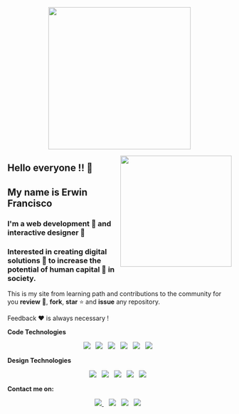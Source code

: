 <p align='center'>
<img width='320' src='https://i.imgur.com/bbRvOHs.png'></a>
</p>
<img align='right' width='250' height='250' src='https://i.imgur.com/On1VJCK.gif'></a>

## Hello everyone !! :wave: 
## My name is Erwin Francisco

### I'm a web development :bug: and interactive designer :butterfly:
### Interested in creating digital solutions :nut_and_bolt: to increase the potential of human capital :wrench: in  society. 

This is my site from learning path and contributions to the community for you **review** :eyes:, **fork**, **star** :star: and **issue** any repository. 

Feedback :heart: is always necessary !

**Code Technologies**

<p align='center'>
<a href=''><img src='https://img.shields.io/badge/JavaScript-F7DF1E?style=for-the-badge&logo=javascript&logoColor=black'></a>&nbsp;&nbsp;
<a href=''><img src='https://img.shields.io/badge/php-%23777BB4.svg?style=for-the-badge&logo=php&logoColor=white'></a>&nbsp;&nbsp;
<a href=''><img src='https://img.shields.io/badge/Python-14354C?style=for-the-badge&logo=python&logoColor=white'></a>&nbsp;&nbsp;
<a href=''><img src='https://img.shields.io/badge/MySQL-005C84?style=for-the-badge&logo=mysql&logoColor=white'></a>&nbsp;&nbsp;
<a href=''><img src='https://img.shields.io/badge/github-%23121011.svg?style=for-the-badge&logo=github&logoColor=white'></a>&nbsp;&nbsp;
<a href=''><img src='https://img.shields.io/badge/Markdown-000000?style=for-the-badge&logo=markdown&logoColor=white'></a>&nbsp;&nbsp;
</p>

**Design Technologies**
<p align='center'>
<a href=''><img src='https://img.shields.io/badge/adobe%20illustrator-%23FF9A00.svg?style=for-the-badge&logo=adobe%20illustrator&logoColor=white'></a>&nbsp;&nbsp;  
<a href=''><img src='https://img.shields.io/badge/adobe%20photoshop-%2331A8FF.svg?style=for-the-badge&logo=adobe%20photoshop&logoColor=white'></a>&nbsp;&nbsp;  
<a href='https://dribbble.com/erwindevdesign'><img src='https://img.shields.io/badge/Dribbble-EA4C89?style=for-the-badge&logo=dribbble&logoColor=white'></a>&nbsp;&nbsp;
<a href=''><img src='https://img.shields.io/badge/Adobe%20InDesign-FF3366?style=for-the-badge&logo=Adobe%20InDesign&logoColor=white'></a>&nbsp;&nbsp;
<a href=''><img src='https://img.shields.io/badge/Adobe%20XD-470137?style=for-the-badge&logo=Adobe%20XD&logoColor=#FF61F6'></a>&nbsp;&nbsp;
</p>

**Contact me on:**
<p align='center'>
<a href='mailto:erwinf.sanchez@outlook.com?Subject=Contact:'><img src='https://img.shields.io/badge/Microsoft_Outlook-0078D4?style=for-the-badge&logo=microsoft-outlook&logoColor=white'>
 </a>&nbsp;&nbsp;
<a href='https://www.linkedin.com/in/erwindevdesign/'><img src='https://img.shields.io/badge/linkedin-%230077B5.svg?style=for-the-badge&logo=linkedin&logoColor=white'></a>&nbsp;&nbsp;
  <a href='https://linktr.ee/erwindevdesign'><img src='https://img.shields.io/badge/linktree-1de9b6?style=for-the-badge&logo=linktree&logoColor=white'></a>&nbsp;&nbsp;
<a href='https://www.tiktok.com/@erwindevdesign'><img src='https://img.shields.io/badge/TikTok-%23000000.svg?style=for-the-badge&logo=TikTok&logoColor=white'></a>&nbsp;&nbsp;
</p>




